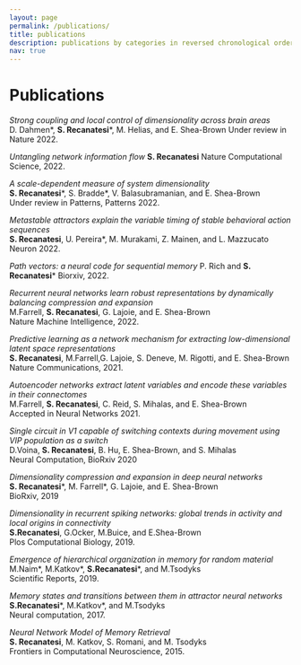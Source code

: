 ```yaml
---
layout: page
permalink: /publications/
title: publications
description: publications by categories in reversed chronological order.
nav: true
---
```


Publications
=========
_Strong coupling and local control of dimensionality across brain areas_  
D. Dahmen*, **S. Recanatesi***, M. Helias, and E. Shea-Brown 
Under review in Nature 2022.

_Untangling network information flow_ 
**S. Recanatesi**
Nature Computational Science, 2022.

_A scale-dependent measure of system dimensionality_  
**S. Recanatesi***, S. Bradde*, V. Balasubramanian, and E. Shea-Brown  
Under review in Patterns, Patterns 2022.

_Metastable attractors explain the variable timing of stable behavioral action sequences_  
**S. Recanatesi**, U. Pereira*, M. Murakami, Z. Mainen, and L. Mazzucato  
Neuron 2022.

_Path vectors: a neural code for sequential memory_
P. Rich and **S. Recanatesi***
Biorxiv, 2022.

_Recurrent neural networks learn robust representations by dynamically balancing compression and expansion_  
M.Farrell, **S. Recanatesi**, G. Lajoie, and E. Shea-Brown  
Nature Machine Intelligence, 2022.

_Predictive learning as a network mechanism for extracting low-dimensional latent space representations_  
**S. Recanatesi**, M.Farrell,G. Lajoie, S. Deneve, M. Rigotti, and E. Shea-Brown  
Nature Communications, 2021.

_Autoencoder networks extract latent variables and encode these variables in their connectomes_  
M.Farrell, **S. Recanatesi**, C. Reid, S. Mihalas, and E. Shea-Brown  
Accepted in Neural Networks 2021.

_Single circuit in V1 capable of switching contexts during movement using VIP population as a switch_  
D.Voina, **S. Recanatesi**, B. Hu, E. Shea-Brown, and S. Mihalas  
Neural Computation, BioRxiv 2020

_Dimensionality compression and expansion in deep neural networks_  
**S. Recanatesi***, M. Farrell*, G. Lajoie, and E. Shea-Brown  
BioRxiv, 2019

_Dimensionality in recurrent spiking networks: global trends in activity and local origins in connectivity_  
**S.Recanatesi**, G.Ocker, M.Buice, and E.Shea-Brown  
Plos Computational Biology, 2019.

_Emergence of hierarchical organization in memory for random material_  
M.Naim*, M.Katkov*, **S.Recanatesi***, and M.Tsodyks  
Scientific Reports, 2019.

_Memory states and transitions between them in attractor neural networks_  
**S.Recanatesi***, M.Katkov*, and M.Tsodyks  
Neural computation, 2017.

_Neural Network Model of Memory Retrieval_  
**S. Recanatesi**, M. Katkov, S. Romani, and M. Tsodyks  
Frontiers in Computational Neuroscience, 2015.
